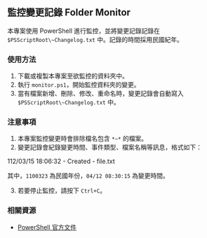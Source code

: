 ## 監控變更記錄 Folder Monitor

本專案使用 PowerShell 進行監控，並將變更記錄記錄在 `$PSScriptRoot\~Changelog.txt` 中。記錄的時間採用民國紀年。

### 使用方法

1. 下載或複製本專案至欲監控的資料夾中。
2. 執行 `monitor.ps1`，開始監控資料夾的變更。
3. 當有檔案新增、刪除、修改、重命名時，變更記錄會自動寫入 `$PSScriptRoot\~Changelog.txt` 中。

### 注意事項

1. 本專案監控變更時會排除檔名包含 `*~*` 的檔案。
2. 變更記錄會紀錄變更時間、事件類型、檔案名稱等訊息，格式如下：

112/03/15 18:06:32 - Created - file.txt

其中，`1100323` 為民國年份，`04/12 08:30:15` 為變更時間。

3. 若要停止監控，請按下 `Ctrl+C`。

### 相關資源

- [PowerShell 官方文件](https://docs.microsoft.com/en-us/powershell/)
